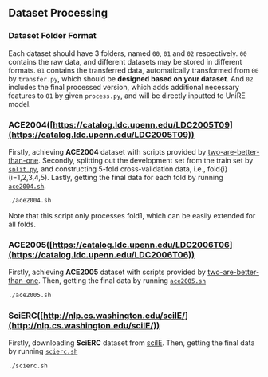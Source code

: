 ## Dataset Processing

### Dataset Folder Format
Each dataset should have 3 folders, named `00`, `01` and `02` respectively. 
`00` contains the raw data, and different datasets may be stored in different formats. 
`01` contains the transferred data, automatically transformed from `00` by `transfer.py`, which should be **designed based on your dataset**. And `02` includes the final processed version, which adds additional necessary features to `01` by given `process.py`, and will be directly inputted to UniRE model. 

### ACE2004([https://catalog.ldc.upenn.edu/LDC2005T09](https://catalog.ldc.upenn.edu/LDC2005T09))

Firstly, achieving **ACE2004** dataset with scripts provided by [two-are-better-than-one](https://github.com/LorrinWWW/two-are-better-than-one/tree/master/datasets).
Secondly, splitting out the development set from the train set by [`split.py`](https://github.com/Receiling/UniRE/tree/master/data/split.py), and constructing 5-fold cross-validation data, i.e., fold{i} (i=1,2,3,4,5).
Lastly, getting the final data for each fold by running [`ace2004.sh`](https://github.com/Receiling/UniRE/tree/master/data/ace2004.sh).
```bash
./ace2004.sh
```
Note that this script only processes fold1, which can be easily extended for all folds.

### ACE2005([https://catalog.ldc.upenn.edu/LDC2006T06](https://catalog.ldc.upenn.edu/LDC2006T06))

Firstly, achieving **ACE2005** dataset with scripts provided by [two-are-better-than-one](https://github.com/LorrinWWW/two-are-better-than-one/tree/master/datasets).
Then, getting the final data by running [`ace2005.sh`](https://github.com/Receiling/UniRE/tree/master/data/ace2005.sh)
```bash
./ace2005.sh
```

### SciERC([http://nlp.cs.washington.edu/sciIE/](http://nlp.cs.washington.edu/sciIE/))

Firstly, downloading **SciERC** dataset from [sciIE](http://nlp.cs.washington.edu/sciIE/).
Then, getting the final data by running [`scierc.sh`](https://github.com/Receiling/UniRE/tree/master/data/scierc.sh)
```bash
./scierc.sh
```


